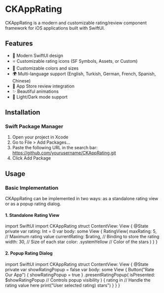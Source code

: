 # CKAppRating

CKAppRating is a modern and customizable rating/review component framework for iOS applications built with SwiftUI.

## Features

- 📱 Modern SwiftUI design
- ⭐️ Customizable rating icons (SF Symbols, Assets, or Custom)
- 🌈 Customizable colors and sizes
- 🌍 Multi-language support (English, Turkish, German, French, Spanish, Chinese)
- 📝 App Store review integration
- ✨ Beautiful animations
- 🎨 Light/Dark mode support

## Installation

### Swift Package Manager

1. Open your project in Xcode
2. Go to File > Add Packages...
3. Paste the following URL in the search bar:  https://github.com/yourusername/CKAppRating.git
4. Click Add Package


## Usage
### Basic Implementation

CKAppRating can be implemented in two ways: as a standalone rating view or as a popup rating dialog.

#### 1. Standalone Rating View

import SwiftUI
import CKAppRating
struct ContentView: View {
@State private var rating: Int = 0
    var body: some View {
        RatingView(
            maxRating: 5, // Maximum rating value
            currentRating: $rating, // Binding to store the rating
            width: 30, // Size of each star
            color: .systemYellow // Color of the stars
            )
    }
}


#### 2. Popup Rating Dialog

import SwiftUI
import CKAppRating
struct ContentView: View {
@State private var showRatingPopup = false
    var body: some View {
        Button("Rate Our App") {
            showRatingPopup = true
        }
        .presentRatingPopup(
            isPresented: $showRatingPopup // Controls popup visibility
        ) { rating in
            // Handle the rating value here
            print("User selected rating) stars") 
        } 
    } 
}
